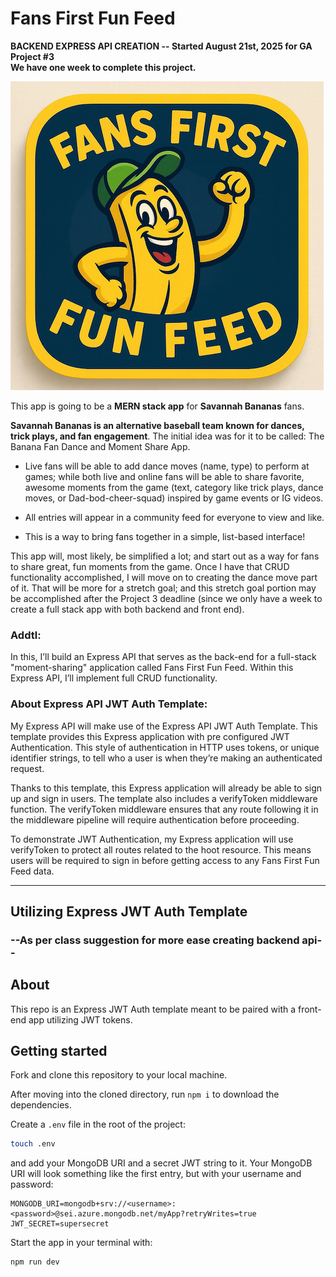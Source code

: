 # Fans First Fun Feed

**BACKEND EXPRESS API CREATION -- Started August 21st, 2025 for GA Project #3** <br>
**We have one week to complete this project.**

<!-- <p align="center">
  <img src="./public/images/smallerFansFirst.png) " alt="Fans First Fun Image" /><br>
  <b>Fans First Fun Feed App Image</b>
</p> -->

![FansFirstBlue](./public/images/smallerFansFirst.png) <br>

This app is going to be a **MERN stack app** for **Savannah Bananas** fans.

**Savannah Bananas is an alternative baseball team known for dances, trick plays, and fan engagement**. The initial idea was for it to be called: The Banana Fan Dance and Moment Share App. 

- Live fans will be able to add dance moves (name, type) to perform at games; while both live and online fans will be able to share favorite, awesome moments from the game (text, category like trick plays, dance moves, or Dad-bod-cheer-squad) inspired by game events or IG videos. 

- All entries will appear in a community feed for everyone to view and like. 

- This is a way to bring fans together in a simple, list-based interface!

This app will, most likely, be simplified a lot; and start out as a way for fans to share great, fun moments from the game. Once I have that CRUD functionality accomplished, I will move on to creating the dance move part of it. That will be more for a stretch goal; and this stretch goal portion may be accomplished after the Project 3 deadline (since we only have a week to create a full stack app with both backend and front end).

### Addtl:
In this, I’ll build an Express API that serves as the back-end for a full-stack "moment-sharing" application called Fans First Fun Feed. Within this Express API, I’ll implement full CRUD functionality.

### About Express API JWT Auth Template:
My Express API will make use of the Express API JWT Auth Template. This template provides this Express application with pre configured JWT Authentication. This style of authentication in HTTP uses tokens, or unique identifier strings, to tell who a user is when they’re making an authenticated request.

Thanks to this template, this Express application will already be able to sign up and sign in users. The template also includes a verifyToken middleware function. The verifyToken middleware ensures that any route following it in the middleware pipeline will require authentication before proceeding.

To demonstrate JWT Authentication, my Express application will use verifyToken to protect all routes related to the hoot resource. This means users will be required to sign in before getting access to any Fans First Fun Feed data.


<hr>

## Utilizing Express JWT Auth Template 
### --As per class suggestion for more ease creating backend api--

## About

This repo is an Express JWT Auth template meant to be paired with a front-end app utilizing JWT tokens.

## Getting started

Fork and clone this repository to your local machine.

After moving into the cloned directory, run `npm i` to download the dependencies.

Create a `.env` file in the root of the project:

```bash
touch .env
```

and add your MongoDB URI and a secret JWT string to it. Your MongoDB URI will look something like the first entry, but with your username and password:

```plaintext
MONGODB_URI=mongodb+srv://<username>:<password>@sei.azure.mongodb.net/myApp?retryWrites=true
JWT_SECRET=supersecret
```

Start the app in your terminal with:

``` sh
npm run dev
```
